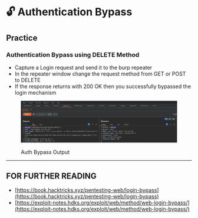 # 🔓 Authentication Bypass

## Practice

### Authentication Bypass using DELETE Method

* Capture a Login request and send it to the burp repeater
* In the repeater window change the request method from GET or POST to DELETE
* If the response returns with 200 OK then you successfully bypassed the login mechanism

<figure><img src="../.gitbook/assets/image (1).png" alt=""><figcaption><p>Auth Bypass Output</p></figcaption></figure>



***

## FOR FURTHER READING

* [https://book.hacktricks.xyz/pentesting-web/login-bypass](https://book.hacktricks.xyz/pentesting-web/login-bypass)
* [https://exploit-notes.hdks.org/exploit/web/method/web-login-bypass/](https://exploit-notes.hdks.org/exploit/web/method/web-login-bypass/)

